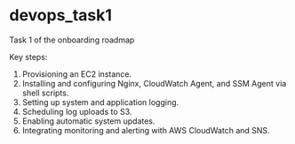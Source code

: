 # devops_task1
Task 1 of the onboarding roadmap

Key steps:

1. Provisioning an EC2 instance.
2. Installing and configuring Nginx, CloudWatch Agent, and SSM Agent via shell scripts.
3. Setting up system and application logging.
4. Scheduling log uploads to S3.
5. Enabling automatic system updates.
6. Integrating monitoring and alerting with AWS CloudWatch and SNS.
